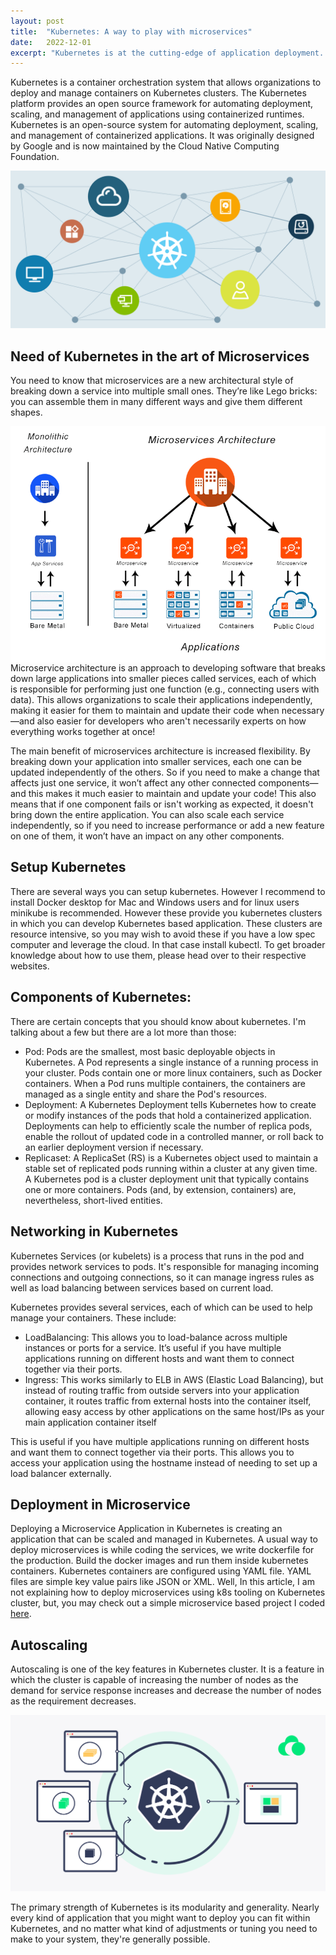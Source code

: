 ```yaml
---
layout: post
title:  "Kubernetes: A way to play with microservices"
date:   2022-12-01
excerpt: "Kubernetes is at the cutting-edge of application deployment. The best way to kick-start your DevOps career is by learning how to effectively deploy Kubernetes.   "
---
```


Kubernetes is a container orchestration system that allows organizations to deploy and manage containers on Kubernetes clusters. 
The Kubernetes platform provides an open source framework for automating deployment, scaling, and management of applications using containerized runtimes.
Kubernetes is an open-source system for automating deployment, scaling, and management of containerized applications. 
It was originally designed by Google and is now maintained by the Cloud Native Computing Foundation.

![k8s](/assets/images/kubernetes.png)

## Need of Kubernetes in the art of Microservices
You need to know that microservices are a new architectural style of breaking down a service into multiple small ones. 
They’re like Lego bricks: you can assemble them in many different ways and give them different shapes.

<img align="right" src ="/assets/images/microservices-vs-monolithic.png" />
Microservice architecture is an approach to developing software that breaks down large applications into smaller pieces called services, 
each of which is responsible for performing just one function (e.g., connecting users with data). 
This allows organizations to scale their applications independently, making it easier for them to maintain and update their code when necessary—and also easier for developers who aren't necessarily experts on how everything works together at once!

The main benefit of microservices architecture is increased flexibility. 
By breaking down your application into smaller services, each one can be updated independently of the others. 
So if you need to make a change that affects just one service, it won’t affect any other connected components—and this makes it much easier to maintain and update your code! 
This also means that if one component fails or isn't working as expected, it doesn't bring down the entire application. 
You can also scale each service independently, so if you need to increase performance or add a new feature on one of them, it won’t have an impact on any other components.

## Setup Kubernetes
There are several ways you can setup kubernetes. However I recommend to install Docker desktop for Mac and Windows users and for linux users minikube is recommended.
However these provide you kubernetes clusters in which you can develop Kubernetes based application. These clusters are resource intensive, so you may wish to avoid these if you have a low spec computer and leverage the cloud.
In that case install kubectl. To get broader knowledge about how to use them, please head over to their respective websites.

## Components of Kubernetes:
There are certain concepts that you should know about kubernetes. I'm talking about a few but there are a lot more than those:
  - Pod: Pods are the smallest, most basic deployable objects in Kubernetes. A Pod represents a single instance of a running process in your cluster. Pods contain one or more linux containers, such as Docker containers. When a Pod runs multiple containers, the containers are managed as a single entity and share the Pod's resources.
  - Deployment: A Kubernetes Deployment tells Kubernetes how to create or modify instances of the pods that hold a containerized application. Deployments can help to efficiently scale the number of replica pods, enable the rollout of updated code in a controlled manner, or roll back to an earlier deployment version if necessary.
  - Replicaset: A ReplicaSet (RS) is a Kubernetes object used to maintain a stable set of replicated pods running within a cluster at any given time. A Kubernetes pod is a cluster deployment unit that typically contains one or more containers. Pods (and, by extension, containers) are, nevertheless, short-lived entities.

## Networking in Kubernetes
Kubernetes Services (or kubelets) is a process that runs in the pod and provides network services to pods. 
It's responsible for managing incoming connections and outgoing connections, so it can manage ingress rules as well as load balancing between services based on current load.

Kubernetes provides several services, each of which can be used to help manage your containers. These include:
 - LoadBalancing: This allows you to load-balance across multiple instances or ports for a service. 
   It’s useful if you have multiple applications running on different hosts and want them to connect together via their ports.
 - Ingress: This works similarly to ELB in AWS (Elastic Load Balancing), but instead of routing traffic from outside servers into your application container, 
   it routes traffic from external hosts into the container itself, allowing easy access by other applications on the same host/IPs as your main application container itself

This is useful if you have multiple applications running on different hosts and want them to connect together via their ports. 
This allows you to access your application using the hostname instead of needing to set up a load balancer externally.

## Deployment in Microservice
Deploying a Microservice Application in Kubernetes is creating an application that can be scaled and managed in Kubernetes. 
A usual way to deploy microservices is while coding the services, we write dockerfile for the production. Build the docker images and run them inside kubernetes containers.
Kubernetes containers are configured using YAML file. YAML files are simple key value pairs like JSON or XML.
Well, In this article, I am not explaining how to deploy microservices using k8s tooling on Kubernetes cluster, but, you may check out a simple microservice based project I coded [here](https://github.com/sudip-mondal-2002/ticketing).

## Autoscaling
Autoscaling is one of the key features in Kubernetes cluster. 
It is a feature in which the cluster is capable of increasing the number of nodes as the demand for service response increases and decrease the number of nodes as the requirement decreases.

![k8s-microservices](/assets/images/kubernetes-microservices.png)

The primary strength of Kubernetes is its modularity and generality. Nearly every kind of application that you might want to deploy you can fit within Kubernetes, and no matter what kind of adjustments or tuning you need to make to your system, they're generally possible.
